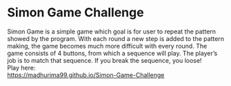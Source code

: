 # Simon Game Challenge
Simon Game is a simple game which goal is for user to repeat the pattern showed by the program. With each round a new step is added to the pattern making, the game becomes much more difficult with every round. The game consists of 4 buttons, from which a sequence will play. The player’s job is to match that sequence. If you break the sequence, you loose! <br>
Play here: <br>
https://madhurima99.github.io/Simon-Game-Challenge

